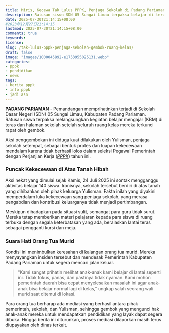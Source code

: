 ```yaml
---
title: Miris, Kecewa Tak Lulus PPPK, Penjaga Sekolah di Padang Pariaman Gembok Ruang Kelas
description: Ratusan siswa SDN 05 Sungai Limau terpaksa belajar di teras. Penjaga sekolah gembok kelas usai gagal dalam seleksi PPPK di atas tanah hibah keluarganya
date: 2025-07-30T21:14:15+08:00 
#2023年12月27日21:14:15
lastmod: 2025-07-30T21:14:15+08:00 
comments: true
keywords: 
license: 
slug: /tak-lulus-pppk-penjaga-sekolah-gembok-ruang-kelas/
draft: false 
image: "images/1000045892-e1753955025131.webp"
categories:
- pppk
- pendidikan
- news
tags:
- berita pppk
- info pppk 
- jadi asn
---
```

**PADANG PARIAMAN** - Pemandangan memprihatinkan terjadi di Sekolah Dasar Negeri (SDN) 05 Sungai Limau, Kabupaten Padang Pariaman. Ratusan siswa terpaksa melangsungkan kegiatan belajar mengajar (KBM) di teras dan halaman sekolah setelah seluruh ruang kelas mereka terkunci rapat oleh gembok.

Aksi penggembokan ini diduga kuat dilakukan oleh Yulisman, penjaga sekolah setempat, sebagai bentuk protes dan luapan kekecewaan mendalam karena tidak berhasil lolos dalam seleksi Pegawai Pemerintah dengan Perjanjian Kerja (*[PPPK](/categories/pppk/)*) tahun ini.

### **Puncak Kekecewaan di Atas Tanah Hibah**

Aksi nekat yang dimulai sejak Kamis, 24 Juli 2025 ini sontak mengganggu aktivitas belajar 140 siswa. Ironisnya, sekolah tersebut berdiri di atas tanah yang dihibahkan oleh pihak keluarga Yulisman. Fakta inilah yang diyakini memperdalam luka kekecewaan sang penjaga sekolah, yang merasa pengabdian dan kontribusi keluarganya tidak menjadi pertimbangan.

Meskipun dihadapkan pada situasi sulit, semangat para guru tidak surut. Mereka tetap memberikan materi pelajaran kepada para siswa di ruang terbuka dengan segala keterbatasan yang ada, beralaskan lantai teras sebagai pengganti kursi dan meja.

### **Suara Hati Orang Tua Murid**

Kondisi ini menimbulkan keresahan di kalangan orang tua murid. Mereka menyayangkan insiden tersebut dan mendesak Pemerintah Kabupaten Padang Pariaman untuk segera mencari jalan keluar.

>"Kami sangat prihatin melihat anak-anak kami belajar di lantai seperti ini. Tidak fokus, panas, dan pastinya tidak nyaman. Kami mohon pemerintah daerah bisa cepat menyelesaikan masalah ini agar anak-anak bisa belajar normal lagi di kelas," ungkap salah seorang wali murid saat ditemui di lokasi.

Para orang tua berharap ada mediasi yang berhasil antara pihak pemerintah, sekolah, dan Yulisman, sehingga gembok yang mengunci hak anak-anak mereka untuk mendapatkan pendidikan yang layak dapat segera dibuka. Hingga berita ini diturunkan, proses mediasi dilaporkan masih terus diupayakan oleh dinas terkait.